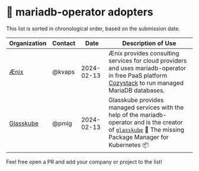 # 🦭 mariadb-operator adopters

This list is sorted in chronological order, based on the submission date.

| Organization | Contact | Date | Description of Use |
| ------------ | ------- | ---- | ------------------ |
| [Ænix](https://aenix.io) | @kvaps | 2024-02-13 | Ænix provides consulting services for cloud providers and uses mariadb-operator in free PaaS platform [Cozystack](https://cozystack.io) to run managed MariaDB databases. |
| [Glasskube](https://glasskube.dev/) | @pmig | 2024-02-13 | Glasskube provides managed services with the help of the mariadb-operator and is the creator of [`glasskube`](https://github.com/glasskube/glasskube/) 🧊 The missing Package Manager for Kubernetes 📦 |

Feel free open a PR and add your company or project to the list!
